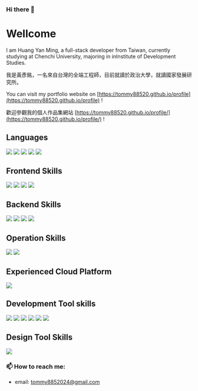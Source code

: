 ### Hi there 👋
# Wellcome

I am Huang Yan Ming, a full-stack developer from Taiwan, currently studying at Chenchi University, majoring in inInstitute of Development Studies. 

我是黃彥銘，一名來自台灣的全端工程師，目前就讀於政治大學，就讀國家發展研究所。

You can visit my portfolio website on [https://tommy88520.github.io/profile](https://tommy88520.github.io/profile) !

歡迎參觀我的個人作品集網站 [https://tommy88520.github.io/profile/](https://tommy88520.github.io/profile/) !

## Languages

![](https://img.shields.io/badge/-Javascript-F7DF1E?style=for-the-badge&logo=Javascript&logoColor=white)
![](https://img.shields.io/badge/-Typescript-3178C6?style=for-the-badge&logo=typescript&logoColor=white)
![](https://img.shields.io/badge/-Node.js-339933?style=for-the-badge&logo=Node.js&logoColor=white)
![](https://img.shields.io/badge/-HTML-E34F26?style=for-the-badge&logo=html5&logoColor=white)
![](https://img.shields.io/badge/-Sass-CC6699?style=for-the-badge&logo=sass&logoColor=white)

## Frontend Skills

![](https://img.shields.io/badge/-React-61DAFB?style=for-the-badge&logo=react&logoColor=white&link=https://github.com/facebook/react)
![](https://img.shields.io/badge/-Zustand-8DD6F9?style=for-the-badge)
![](https://img.shields.io/badge/-Nuxt-00DC82?style=for-the-badge&logo=Nuxt.js&logoColor=white&link=https://nuxt.com)
![](https://img.shields.io/badge/-Vue-4FC08D?style=for-the-badge&logo=vue.js&logoColor=white)

## Backend Skills

![](https://img.shields.io/badge/-NestJS-E0234E?style=for-the-badge&logo=NestJS&logoColor=white&link=https://nestjs.com)
![](https://img.shields.io/badge/-Express-000000?style=for-the-badge&logo=express&link=https://expressjs.com/)
![](https://img.shields.io/badge/-Mongo%20DB-47A248?style=for-the-badge&logo=mongodb&logoColor=white)
![](https://img.shields.io/badge/-Redis-DC382D?style=for-the-badge&logo=redis&logoColor=white)

## Operation Skills

![](https://img.shields.io/badge/-Docker-2496ED?style=for-the-badge&logo=docker&logoColor=white)
![](https://img.shields.io/badge/-Nginx-269539?style=for-the-badge&logo=Nginx&logoColor=white)

## Experienced Cloud Platform

![](https://img.shields.io/badge/-Google%20Cloud-4285F4?style=for-the-badge&logo=google%20cloud&logoColor=white)

## Development Tool skills

![](https://img.shields.io/badge/-Git-F05032?style=for-the-badge&logo=git&logoColor=white)
![](https://img.shields.io/badge/-Github-181717?style=for-the-badge&logo=github&logoColor=white)
![](https://img.shields.io/badge/-GitLab-FC6D26?style=for-the-badge&logo=gitLab&logoColor=white)
![](https://img.shields.io/badge/-Jira-0052CC?style=for-the-badge&logo=jira&logoColor=white)
![](https://img.shields.io/badge/-Trello-0052CC?style=for-the-badge&logo=Trello&logoColor=white)
![](https://img.shields.io/badge/-VS%20Code-007ACC?style=for-the-badge&logo=visual%20studio%20code&logoColor=white)


## Design Tool Skills

![](https://img.shields.io/badge/-Figma-F24E1E?style=for-the-badge&logo=figma&logoColor=white)

### 📫 How to reach me:

- email: tommy8852024@gmail.com
